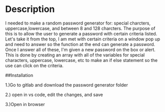 # Description

I needed to make a random password generator for: special charcters, uppercase,lowercase, and between 8 and 128 charcters. The purpose of this is to allow the user to generate a password with certain criteria listed. Let's take it from the top, I am met with certain criteria on a window pop up and need to answer so the function at the end can generate a password. Once I answer all of these, I'm given a new password on the box or alert. This is done by creating an array with all of the variables for special characters, uppercase, lowercase, etc to make an if else statement so the use can click on the criteria.

##Installation 

1.)Go to gitlab and download the password generator folder

2.) open in vs code, edit the changes, and save

3.)Open in browser

